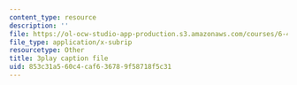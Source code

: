 ```yaml
---
content_type: resource
description: ''
file: https://ol-ocw-studio-app-production.s3.amazonaws.com/courses/6-450-principles-of-digital-communications-i-fall-2006/853c31a560c4caf636789f58718f5c31_8PScXRfu2po.srt
file_type: application/x-subrip
resourcetype: Other
title: 3play caption file
uid: 853c31a5-60c4-caf6-3678-9f58718f5c31
---
```


